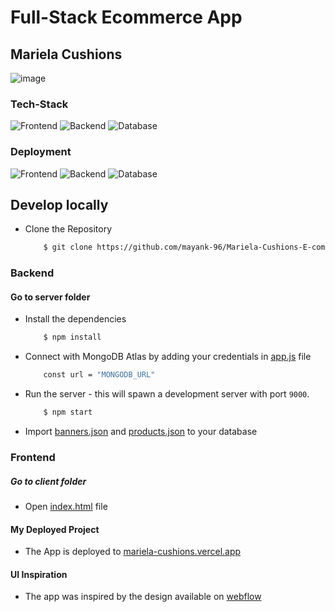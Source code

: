 # Full-Stack Ecommerce App
## Mariela Cushions

![image](https://user-images.githubusercontent.com/62810976/137638671-1b988099-3fbe-444d-9cb1-89d24f44ba52.png)

### Tech-Stack
![Frontend](https://img.shields.io/badge/Frontend-HTML/CSS/JS-green)
![Backend](https://img.shields.io/badge/Backend-Node-red)
![Database](https://img.shields.io/badge/Database-MongoDB-blue)

### Deployment
![Frontend](https://img.shields.io/badge/Frontend-Vercel-yellow)
![Backend](https://img.shields.io/badge/Backend-Heroku-purple)
![Database](https://img.shields.io/badge/Database-MongoDB_Atlas-neon)

## Develop locally 

* Clone the Repository 
    ```sh
        $ git clone https://github.com/mayank-96/Mariela-Cushions-E-commerce-Website
    ```

### Backend
#### Go to server folder
* Install the dependencies
    ```sh
        $ npm install
    ```
* Connect with MongoDB Atlas by adding your credentials in [app.js](https://github.com/mayank-96/Mariela-Cushions-E-commerce-Website/blob/main/server/app.js) file
    ```sh
        const url = "MONGODB_URL"
    ```

* Run the server - this will spawn a development server with port `9000`.
    ```sh
        $ npm start
    ```
   
* Import [banners.json](https://github.com/mayank-96/Mariela-Cushions-E-commerce-Website/blob/main/banners.json) and [products.json](https://github.com/mayank-96/Mariela-Cushions-E-commerce-Website/blob/main/products.json) to your database
    
### Frontend
##### Go to client folder
* Open [index.html](https://github.com/mayank-96/Mariela-Cushions-E-commerce-Website/blob/main/client/index.html) file
    
#### My Deployed Project
* The App is deployed to [mariela-cushions.vercel.app](https://mariela-cushions.vercel.app/)

#### UI Inspiration
* The app was inspired by the design available on [webflow](https://webflow.com/templates/html/mariela-retail-website-template)
